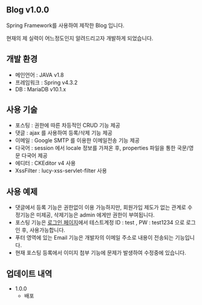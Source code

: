 ## Blog v1.0.0
Spring Framework를 사용하여 제작한 Blog 입니다.

현재의 제 실력이 어느정도인지 알려드리고자 개발하게 되었습니다.



## 개발 환경
* 메인언어 : JAVA v1.8
* 프레임워크 : Spring v4.3.2
* DB : MariaDB v10.1.x

## 사용 기술
* 포스팅 : 권한에 따른 차등적인 CRUD 기능 제공
* 댓글 : ajax 를 사용하여 등록/삭제 기능 제공
* 이메일 : Google SMTP 를 이용한 이메일전송 기능 제공
* 다국어 : session 에서 locale 정보를 가져온 후, properties 파일을 통한 국문/영문 다국어 제공
* 에디터 : CKEditor v4 사용
* XssFilter : lucy-xss-servlet-filter 사용

## 사용 예제
* 댓글에서 등록 기능은 권한없이 이용 가능하지만, 회원가입 제도가 없는 관계로 수정기능은 미제공, 삭제기능은 admin 에게만 권한이 부여됩니다.
* 포스팅 기능은 [로그인 페이지](http://myhyem.cafe24.com/signIn.do)에서 테스트계정 ID : test , PW : test1234 으로
로그인 후, 사용가능합니다.
* 푸터 영역에 있는 Email 기능은 개발자의 이메일 주소로 내용이 전송되는 기능입니다.
* 현재 포스팅 등록에서 이미지 첨부 기능에 문제가 발생하여 수정중에 있습니다.

## 업데이트 내역
* 1.0.0
  * 배포
